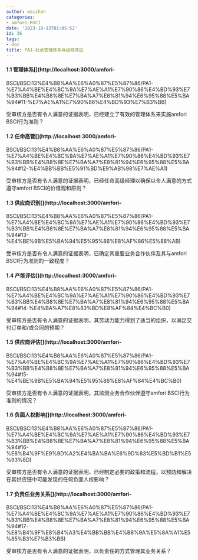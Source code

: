 ```yaml
---
author: weizhan
categories:
- amfori-BSCI
date: '2023-10-13T01:05:52'
id: 36
tags:
- doc
title: PA1-社会管理体系与级联效应
---
```


#### 1.1 管理体系[​](http://localhost:3000/amfori-
BSCI/BSCI13%E4%B8%AA%E6%A0%87%E5%87%86/PA1-%E7%A4%BE%E4%BC%9A%E7%AE%A1%E7%90%86%E4%BD%93%E7%B3%BB%E4%B8%8E%E7%BA%A7%E8%81%94%E6%95%88%E5%BA%94#11-%E7%AE%A1%E7%90%86%E4%BD%93%E7%B3%BB)

受审核方是否有令人满意的证据表明，已经建立了有效的管理体系来实施amfori BSCI行为准则？

#### 1.2 任命高管[​](http://localhost:3000/amfori-
BSCI/BSCI13%E4%B8%AA%E6%A0%87%E5%87%86/PA1-%E7%A4%BE%E4%BC%9A%E7%AE%A1%E7%90%86%E4%BD%93%E7%B3%BB%E4%B8%8E%E7%BA%A7%E8%81%94%E6%95%88%E5%BA%94#12-%E4%BB%BB%E5%91%BD%E9%AB%98%E7%AE%A1)

受审核方是否有令人满意的证据表明，已经任命高级经理以确保以令人满意的方式遵守amfori BSCI的价值观和原则？

#### 1.3 供应商识别[​](http://localhost:3000/amfori-
BSCI/BSCI13%E4%B8%AA%E6%A0%87%E5%87%86/PA1-%E7%A4%BE%E4%BC%9A%E7%AE%A1%E7%90%86%E4%BD%93%E7%B3%BB%E4%B8%8E%E7%BA%A7%E8%81%94%E6%95%88%E5%BA%94#13-%E4%BE%9B%E5%BA%94%E5%95%86%E8%AF%86%E5%88%AB)

受审核方是否有令人满意的证据表明，已确定其重要业务合作伙伴及其与amfori BSCI行为准则的一致程度？

#### 1.4 产能评估[​](http://localhost:3000/amfori-
BSCI/BSCI13%E4%B8%AA%E6%A0%87%E5%87%86/PA1-%E7%A4%BE%E4%BC%9A%E7%AE%A1%E7%90%86%E4%BD%93%E7%B3%BB%E4%B8%8E%E7%BA%A7%E8%81%94%E6%95%88%E5%BA%94#14-%E4%BA%A7%E8%83%BD%E8%AF%84%E4%BC%B0)

受审核方是否有令人满意的证据表明，其劳动力能力得到了适当的组织，以满足交付订单和/或合同的预期？

#### 1.5 供应商评估[​](http://localhost:3000/amfori-
BSCI/BSCI13%E4%B8%AA%E6%A0%87%E5%87%86/PA1-%E7%A4%BE%E4%BC%9A%E7%AE%A1%E7%90%86%E4%BD%93%E7%B3%BB%E4%B8%8E%E7%BA%A7%E8%81%94%E6%95%88%E5%BA%94#15-%E4%BE%9B%E5%BA%94%E5%95%86%E8%AF%84%E4%BC%B0)

受审核方是否有令人满意的证据表明，其监测业务合作伙伴遵守amfori BSCI行为准则的情况？

#### 1.6 负面人权影响[​](http://localhost:3000/amfori-
BSCI/BSCI13%E4%B8%AA%E6%A0%87%E5%87%86/PA1-%E7%A4%BE%E4%BC%9A%E7%AE%A1%E7%90%86%E4%BD%93%E7%B3%BB%E4%B8%8E%E7%BA%A7%E8%81%94%E6%95%88%E5%BA%94#16-%E8%B4%9F%E9%9D%A2%E4%BA%BA%E6%9D%83%E5%BD%B1%E5%93%8D)

受审核方是否有令人满意的证据表明，已经制定必要的政策和流程，以预防和解决在其供应链中可能发现的任何负面人权影响？

#### 1.7 负责任业务关系[​](http://localhost:3000/amfori-
BSCI/BSCI13%E4%B8%AA%E6%A0%87%E5%87%86/PA1-%E7%A4%BE%E4%BC%9A%E7%AE%A1%E7%90%86%E4%BD%93%E7%B3%BB%E4%B8%8E%E7%BA%A7%E8%81%94%E6%95%88%E5%BA%94#17-%E8%B4%9F%E8%B4%A3%E4%BB%BB%E4%B8%9A%E5%8A%A1%E5%85%B3%E7%B3%BB)

受审核方是否有令人满意的证据表明，以负责任的方式管理其业务关系？

